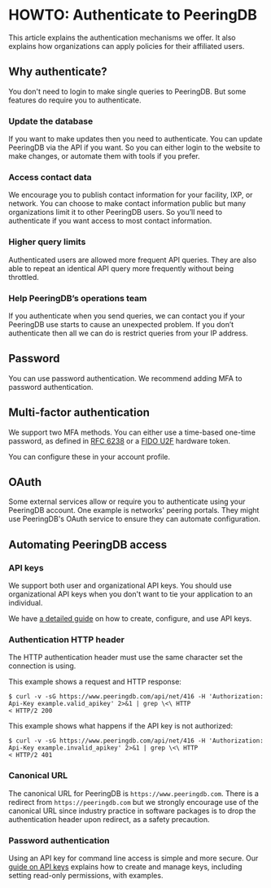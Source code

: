 # HOWTO: Authenticate to PeeringDB

This article explains the authentication mechanisms we offer. It also explains how organizations can apply policies for their affiliated users.

## Why authenticate?

You don't need to login to make single queries to PeeringDB. But some features do require you to authenticate.

### Update the database

If you want to make updates then you need to authenticate. You can update PeeringDB via the API if you want. So you can either login to the website to make changes, or automate them with tools if you prefer.

### Access contact data

We encourage you to publish contact information for your facility, IXP, or network. You can choose to make contact information public but many organizations limit it to other PeeringDB users. So you’ll need to authenticate if you want access to most contact information.

### Higher query limits

Authenticated users are allowed more frequent API queries. They are also able to repeat an identical API query more frequently without being throttled.

### Help PeeringDB’s operations team

If you authenticate when you send queries, we can contact you if your PeeringDB use starts to cause an unexpected problem. If you don’t authenticate then all we can do is restrict queries from your IP address.

## Password

You can use password authentication. We recommend adding MFA to password authentication.

## Multi-factor authentication

We support two MFA methods. You can either use a time-based one-time password, as defined in [RFC 6238](https://www.rfc-editor.org/rfc/rfc6238.html) or a [FIDO U2F](https://fidoalliance.org/specs/fido-u2f-v1.2-ps-20170411/) hardware token.

You can configure these in your account profile.

## OAuth

Some external services allow or require you to authenticate using your PeeringDB account. One example is networks' peering portals. They might use PeeringDB's OAuth service to ensure they can automate configuration.

## Automating PeeringDB access

### API keys

We support both user and organizational API keys. You should use organizational API keys when you don't want to tie your application to an individual.

We have [a detailed guide](/howto/api_keys/) on how to create, configure, and use API keys.

### Authentication HTTP header

The HTTP authentication header must use the same character set the connection is using.

This example shows a request and HTTP response:

```
$ curl -v -sG https://www.peeringdb.com/api/net/416 -H 'Authorization: Api-Key example.valid_apikey' 2>&1 | grep \<\ HTTP
< HTTP/2 200
```

This example shows what happens if the API key is not authorized:

```
$ curl -v -sG https://www.peeringdb.com/api/net/416 -H 'Authorization: Api-Key example.invalid_apikey' 2>&1 | grep \<\ HTTP
< HTTP/2 401
```

### Canonical URL

The canonical URL for PeeringDB is `https://www.peeringdb.com`. There is a redirect from `https://peeringdb.com` but we strongly encourage use of the canonical URL since industry practice in software packages is to drop the authentication header upon redirect, as a safety precaution.

### Password authentication

Using an API key for command line access is simple and more secure. Our [guide on API keys](/howto/api_keys/) explains how to create and manage keys, including setting read-only permissions, with examples.
